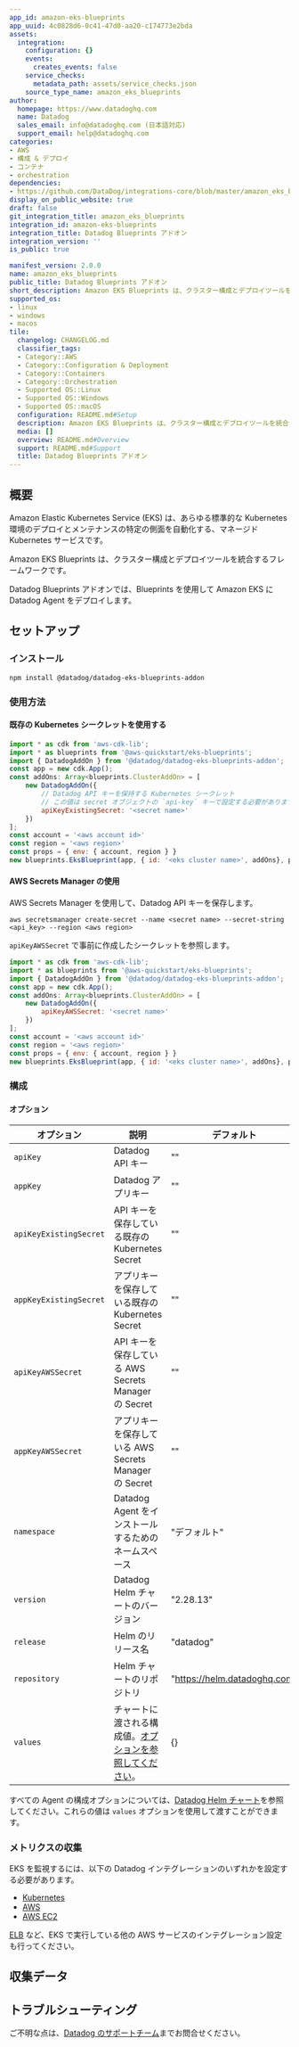 ```yaml
---
app_id: amazon-eks-blueprints
app_uuid: 4c0828d6-0c41-47d0-aa20-c174773e2bda
assets:
  integration:
    configuration: {}
    events:
      creates_events: false
    service_checks:
      metadata_path: assets/service_checks.json
    source_type_name: amazon_eks_blueprints
author:
  homepage: https://www.datadoghq.com
  name: Datadog
  sales_email: info@datadoghq.com (日本語対応)
  support_email: help@datadoghq.com
categories:
- AWS
- 構成 & デプロイ
- コンテナ
- orchestration
dependencies:
- https://github.com/DataDog/integrations-core/blob/master/amazon_eks_blueprints/README.md
display_on_public_website: true
draft: false
git_integration_title: amazon_eks_blueprints
integration_id: amazon-eks-blueprints
integration_title: Datadog Blueprints アドオン
integration_version: ''
is_public: true

manifest_version: 2.0.0
name: amazon_eks_blueprints
public_title: Datadog Blueprints アドオン
short_description: Amazon EKS Blueprints は、クラスター構成とデプロイツールを統合します。
supported_os:
- linux
- windows
- macos
tile:
  changelog: CHANGELOG.md
  classifier_tags:
  - Category::AWS
  - Category::Configuration & Deployment
  - Category::Containers
  - Category::Orchestration
  - Supported OS::Linux
  - Supported OS::Windows
  - Supported OS::macOS
  configuration: README.md#Setup
  description: Amazon EKS Blueprints は、クラスター構成とデプロイツールを統合します。
  media: []
  overview: README.md#Overview
  support: README.md#Support
  title: Datadog Blueprints アドオン
---
```




## 概要

Amazon Elastic Kubernetes Service (EKS) は、あらゆる標準的な Kubernetes 環境のデプロイとメンテナンスの特定の側面を自動化する、マネージド Kubernetes サービスです。

Amazon EKS Blueprints は、クラスター構成とデプロイツールを統合するフレームワークです。

Datadog Blueprints アドオンでは、Blueprints を使用して Amazon EKS に Datadog Agent をデプロイします。

## セットアップ

### インストール

```
npm install @datadog/datadog-eks-blueprints-addon
```

### 使用方法

#### 既存の Kubernetes シークレットを使用する

```js
import * as cdk from 'aws-cdk-lib';
import * as blueprints from '@aws-quickstart/eks-blueprints';
import { DatadogAddOn } from '@datadog/datadog-eks-blueprints-addon';
const app = new cdk.App();
const addOns: Array<blueprints.ClusterAddOn> = [
    new DatadogAddOn({
        // Datadog API キーを保持する Kubernetes シークレット
        // この値は secret オブジェクトの `api-key` キーで設定する必要があります。
        apiKeyExistingSecret: '<secret name>'
    })
];
const account = '<aws account id>'
const region = '<aws region>'
const props = { env: { account, region } }
new blueprints.EksBlueprint(app, { id: '<eks cluster name>', addOns}, props)
```

#### AWS Secrets Manager の使用
AWS Secrets Manager を使用して、Datadog API キーを保存します。

```
aws secretsmanager create-secret --name <secret name> --secret-string <api_key> --region <aws region>
```

`apiKeyAWSSecret` で事前に作成したシークレットを参照します。

```js
import * as cdk from 'aws-cdk-lib';
import * as blueprints from '@aws-quickstart/eks-blueprints';
import { DatadogAddOn } from '@datadog/datadog-eks-blueprints-addon';
const app = new cdk.App();
const addOns: Array<blueprints.ClusterAddOn> = [
    new DatadogAddOn({
        apiKeyAWSSecret: '<secret name>'
    })
];
const account = '<aws account id>'
const region = '<aws region>'
const props = { env: { account, region } }
new blueprints.EksBlueprint(app, { id: '<eks cluster name>', addOns}, props)
```

### 構成

#### オプション

| オプション                  |説明                                          | デフォルト                       |
|-------------------------|-----------------------------------------------------|-------------------------------|
| `apiKey`                | Datadog API キー                                | ""                            |
| `appKey`                | Datadog アプリキー                                | ""                            |
| `apiKeyExistingSecret`  | API キーを保存している既存の Kubernetes Secret      | ""                            |
| `appKeyExistingSecret`  | アプリキーを保存している既存の Kubernetes Secret      | ""                            |
| `apiKeyAWSSecret`       | API キーを保存している AWS Secrets Manager の Secret   | ""                            |
| `appKeyAWSSecret`       | アプリキーを保存している AWS Secrets Manager の Secret   | ""                            |
| `namespace`             | Datadog Agent をインストールするためのネームスペース              | "デフォルト"                     |
| `version`               | Datadog Helm チャートのバージョン                   | "2.28.13"                     |
| `release`               | Helm のリリース名                            | "datadog"                     |
| `repository`            | Helm チャートのリポジトリ                        | "https://helm.datadoghq.com"  |
| `values`                | チャートに渡される構成値。[オプションを参照してください][1]。 | {}                            |


すべての Agent の構成オプションについては、[Datadog Helm チャート][1]を参照してください。これらの値は `values` オプションを使用して渡すことができます。

### メトリクスの収集

EKS を監視するには、以下の Datadog インテグレーションのいずれかを設定する必要があります。

- [Kubernetes][2]
- [AWS][3]
- [AWS EC2][4]

[ELB][5] など、EKS で実行している他の AWS サービスのインテグレーション設定も行ってください。

## 収集データ


## トラブルシューティング

ご不明な点は、[Datadog のサポートチーム][6]までお問合せください。

[1]: https://github.com/DataDog/helm-charts/tree/main/charts/datadog#all-configuration-options
[2]: https://docs.datadoghq.com/ja/integrations/kubernetes/
[3]: https://docs.datadoghq.com/ja/integrations/amazon_web_services/
[4]: https://docs.datadoghq.com/ja/integrations/amazon_ec2/
[5]: https://docs.datadoghq.com/ja/integrations/amazon_elb/
[6]: https://docs.datadoghq.com/ja/help/
